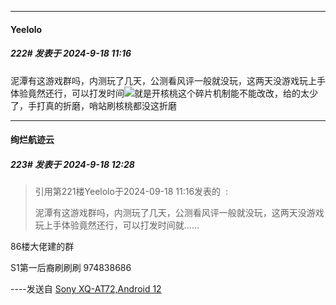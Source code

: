 ﻿
*****

####  Yeelolo  
##### 222#       发表于 2024-9-18 11:16

泥潭有这游戏群吗，内测玩了几天，公测看风评一般就没玩，这两天没游戏玩上手体验竟然还行，可以打发时间<img src="https://static.saraba1st.com/image/smiley/face2017/067.png" referrerpolicy="no-referrer">就是开核桃这个碎片机制能不能改改，给的太少了，手打真的折磨，哨站刷核桃都没这折磨


*****

####  绚烂航迹云  
##### 223#       发表于 2024-9-18 12:28

<blockquote>引用第221楼Yeelolo于2024-09-18 11:16发表的  :

泥潭有这游戏群吗，内测玩了几天，公测看风评一般就没玩，这两天没游戏玩上手体验竟然还行，可以打发时间就......</blockquote>
86楼大佬建的群

S1第一后裔刷刷刷
974838686

----发送自 [Sony XQ-AT72,Android 12](http://stage1.5j4m.com/?1.38)

